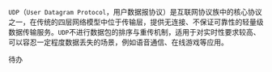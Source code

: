 `UDP`（`User Datagram Protocol`，用户数据报协议）是互联网协议族中的核心协议之一，在传统的四层网络模型中位于传输层，提供无连接、不保证可靠性的轻量级数据传输服务。`UDP`不进行数据包的排序与重传机制，适用于对实时性要求较高、可以容忍一定程度数据丢失的场景，例如语音通信、在线游戏等应用。

待办

